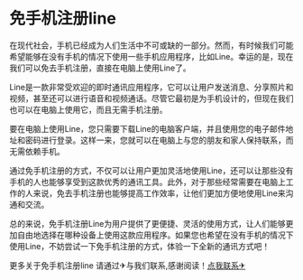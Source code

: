 # 免手机注册line

在现代社会，手机已经成为人们生活中不可或缺的一部分。然而，有时候我们可能希望能够在没有手机的情况下使用一些手机应用程序，比如Line。幸运的是，现在我们可以免去手机注册，直接在电脑上使用Line了。

Line是一款非常受欢迎的即时通讯应用程序，它可以让用户发送消息、分享照片和视频，甚至还可以进行语音和视频通话。尽管它最初是为手机设计的，但现在我们也可以在电脑上使用它，而且无需手机注册。

要在电脑上使用Line，您只需要下载Line的电脑客户端，并且使用您的电子邮件地址和密码进行登录。这样一来，您就可以在电脑上与您的朋友和家人保持联系，而无需依赖手机。

通过免手机注册的方式，不仅可以让用户更加灵活地使用Line，还可以让那些没有手机的人也能够享受到这款优秀的通讯工具。此外，对于那些经常需要在电脑上工作的人来说，免去手机注册也能够提高工作效率，让他们更加方便地使用Line来沟通和交流。

总的来说，免手机注册Line为用户提供了更便捷、灵活的使用方式，让人们能够更加自由地选择在哪种设备上使用这款应用程序。如果您也希望在没有手机的情况下使用Line，不妨尝试一下免手机注册的方式，体验一下全新的通讯方式吧！

更多关于免手机注册line 请通过✈与我们联系,感谢阅读！[点我联系✈](https://en.G208.com)